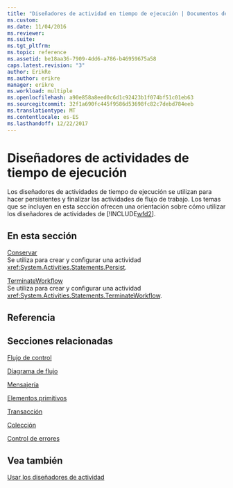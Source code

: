 ```yaml
---
title: "Diseñadores de actividad en tiempo de ejecución | Documentos de Microsoft"
ms.custom: 
ms.date: 11/04/2016
ms.reviewer: 
ms.suite: 
ms.tgt_pltfrm: 
ms.topic: reference
ms.assetid: be18aa36-7909-4dd6-a786-b46959675a58
caps.latest.revision: "3"
author: ErikRe
ms.author: erikre
manager: erikre
ms.workload: multiple
ms.openlocfilehash: a90e858a8eed0c6d1c92423b1f074bf51c01eb63
ms.sourcegitcommit: 32f1a690fc445f9586d53698fc82c7debd784eeb
ms.translationtype: MT
ms.contentlocale: es-ES
ms.lasthandoff: 12/22/2017
---
```

# <a name="runtime-activity-designers"></a>Diseñadores de actividades de tiempo de ejecución
Los diseñadores de actividades de tiempo de ejecución se utilizan para hacer persistentes y finalizar las actividades de flujo de trabajo. Los temas que se incluyen en esta sección ofrecen una orientación sobre cómo utilizar los diseñadores de actividades de [!INCLUDE[wfd2](../workflow-designer/includes/wfd2_md.md)].  
  
## <a name="in-this-section"></a>En esta sección  
 [Conservar](../workflow-designer/persist-activity-designer.md)  
 Se utiliza para crear y configurar una actividad <xref:System.Activities.Statements.Persist>.  
  
 [TerminateWorkflow](../workflow-designer/terminateworkflow-activity-designer.md)  
 Se utiliza para crear y configurar una actividad <xref:System.Activities.Statements.TerminateWorkflow>.  
  
## <a name="reference"></a>Referencia  
  
## <a name="related-sections"></a>Secciones relacionadas  
 [Flujo de control](../workflow-designer/control-flow-activity-designers.md)  
  
 [Diagrama de flujo](../workflow-designer/flowchart-activity-designers.md)  
  
 [Mensajería](../workflow-designer/messaging-activity-designers.md)  
  
 [Elementos primitivos](../workflow-designer/primitives-activity-designers.md)  
  
 [Transacción](../workflow-designer/transaction-activity-designers.md)  
  
 [Colección](../workflow-designer/collection-activity-designers.md)  
  
 [Control de errores](../workflow-designer/error-handling-activity-designers.md)  
  
## <a name="see-also"></a>Vea también  
 [Usar los diseñadores de actividad](../workflow-designer/using-the-activity-designers.md)